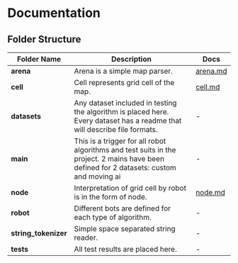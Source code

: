 # Documentation

## Folder Structure

| Folder Name  | Description | Docs |
| ------------- | ------------- | -------------  |
| **arena**  | Arena is a simple map parser. | [arena.md](arena.md) |
| **cell**  | Cell represents grid cell of the map.  | [cell.md](cell.md) |
| **datasets** | Any dataset included in testing the algorithm is placed here. Every dataset has a readme that will describe file formats. | - |
| **main** | This is a trigger for all robot algorithms and test suits in the project. 2 mains have been defined for 2 datasets: custom and moving ai | - |
| **node** | Interpretation of grid cell by robot is in the form of node. | [node.md](node.md) |
| **robot** | Different bots are defined for each type of algorithm. | - |
| **string_tokenizer** | Simple space separated string reader. | - |
| **tests** | All test results are placed here. | - |
